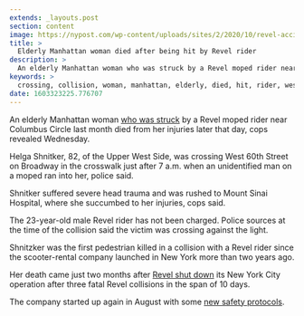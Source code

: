 ```yaml
--- 
extends: _layouts.post 
section: content 
image: https://nypost.com/wp-content/uploads/sites/2/2020/10/revel-accident.jpg?quality=90&strip=all&w=1200 
title: > 
  Elderly Manhattan woman died after being hit by Revel rider 
description: > 
  An elderly Manhattan woman who was struck by a Revel moped rider near Columbus Circle last month died from her injuries later that day, cops revealed Wednesday.Shnitker suffered severe head trauma and was rushed to Mount Sinai Hospital, where she succumbed to her injuries, cops said.The 23-year-old male Revel rider has not been charged.Shnitzker was the first pedestrian killed in a collision with a Revel rider since the scooter-rental company launched in New York more than two years ago.Her death came just two months after Revel shut down its New York City operation after three fatal Revel collisions in the span of 10 days. 
keywords: > 
  crossing, collision, woman, manhattan, elderly, died, hit, rider, west, york, cops, company, injuries, moped, revel 
date: 1603323225.776707 
--- 
```

<div><p>An elderly Manhattan woman <a href="https://nypost.com/2020/09/29/elderly-woman-struck-by-revel-scooter-near-columbus-circle/">who was struck</a> by a Revel moped rider near Columbus Circle last month&#160;died from her injuries later that day, cops revealed Wednesday.</p>
<p>Helga Shnitker, 82, of the Upper West Side, was crossing West 60th Street on Broadway in the crosswalk just after 7 a.m. when an unidentified man on a moped ran into her, police said.</p>
<p>Shnitker suffered severe head trauma and was rushed to Mount Sinai Hospital, where she succumbed to her injuries, cops said.</p>
<p>The 23-year-old male Revel rider has not been charged. Police sources at the time of the collision said the victim was crossing against the light.</p>
<p>Shnitzker was the first pedestrian killed in a collision with a Revel rider since the scooter-rental company launched in New York more than two years ago.</p>
<p>Her death came just two months after <a href="https://nypost.com/2020/07/28/revel-shuts-down-service-in-nyc-following-series-of-crashes/">Revel shut down</a> its New York City operation after three fatal Revel collisions in the span of 10 days.</p>
<p>The company started up again in August with some <a href="https://nypost.com/2020/08/27/dot-chief-defends-allowing-revel-scooters-back-on-city-streets/">new safety protocols</a>.</p>
			</div>